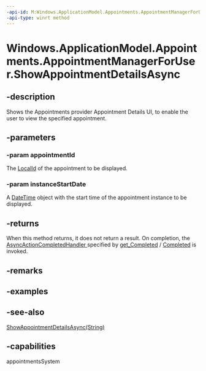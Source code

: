 ```yaml
---
-api-id: M:Windows.ApplicationModel.Appointments.AppointmentManagerForUser.ShowAppointmentDetailsAsync(System.String,Windows.Foundation.DateTime)
-api-type: winrt method
---
```


<!-- Method syntax
public Windows.Foundation.IAsyncAction ShowAppointmentDetailsAsync(System.String appointmentId, Windows.Foundation.DateTime instanceStartDate)
-->

# Windows.ApplicationModel.Appointments.AppointmentManagerForUser.ShowAppointmentDetailsAsync

## -description
Shows the Appointments provider Appointment Details UI, to enable the user to view the specified appointment.

## -parameters
### -param appointmentId
The [LocalId](appointment_localid.md) of the appointment to be displayed.

### -param instanceStartDate
A [DateTime](../windows.foundation/datetime.md) object with the start time of the appointment instance to be displayed.

## -returns
When this method returns, it does not return a result. On completion, the [AsyncActionCompletedHandler ](../windows.foundation/asyncactioncompletedhandler.md) specified by [get_Completed](/windows/desktop/WinRT/iasyncaction-get-completed) / [Completed](/windows/desktop/api/objidl/nf-objidl-ipersistfile-savecompleted) is invoked.

## -remarks

## -examples

## -see-also
[ShowAppointmentDetailsAsync(String)](appointmentmanagerforuser_showappointmentdetailsasync_1792084630.md)
## -capabilities
appointmentsSystem
